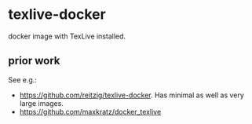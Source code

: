 
# texlive-docker

docker image with TexLive installed.

## prior work

See e.g.:

- <https://github.com/reitzig/texlive-docker>. Has minimal as well as very large
  images.
- <https://github.com/maxkratz/docker_texlive>

